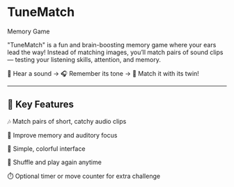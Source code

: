 # TuneMatch
Memory Game

"TuneMatch" is a fun and brain-boosting memory game where your ears lead the way! Instead of matching images, you’ll match pairs of sound clips — testing your listening skills, attention, and memory.

🎵 Hear a sound → 🎧 Remember its tone → 🔁 Match it with its twin!

---

## 🎯 **Key Features**

🎶 Match pairs of short, catchy audio clips

🧠 Improve memory and auditory focus

🎨 Simple, colorful interface

🔄 Shuffle and play again anytime

⏱️ Optional timer or move counter for extra challenge


